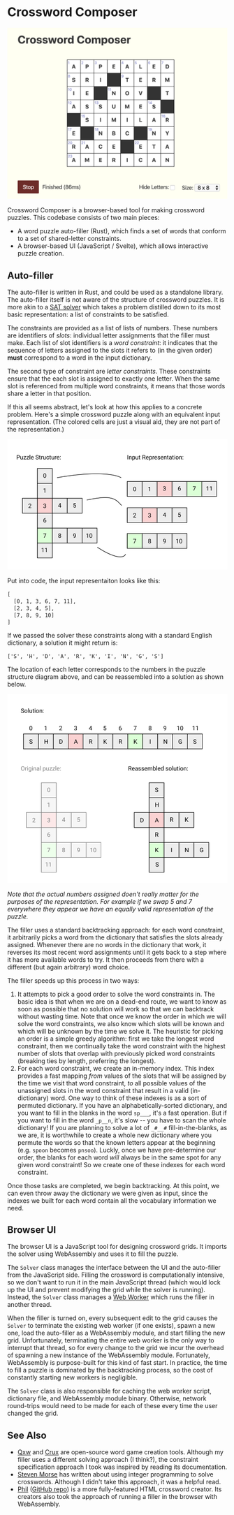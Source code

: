 Crossword Composer
==================

![Screenshot of Crossword Composer](images/screenshot.png)

Crossword Composer is a browser-based tool for making crossword puzzles. This codebase consists of two main pieces:

- A word puzzle auto-filler (Rust), which finds a set of words that conform to a set of shared-letter constraints.
- A browser-based UI (JavaScript / Svelte), which allows interactive puzzle creation.

Auto-filler
-----------

The auto-filler is written in Rust, and could be used as a standalone library. The auto-filler itself is not aware of the structure of crossword puzzles. It is more akin to a [SAT solver](https://en.wikipedia.org/wiki/Boolean_satisfiability_problem) which takes a problem distilled down to its most basic representation: a list of constraints to be satisfied.

The constraints are provided as a list of lists of numbers. These numbers are identifiers of *slots*: individual letter assignments that the filler must make. Each list of slot identifiers is a *word constraint*: it indicates that the sequence of letters assigned to the slots it refers to (in the given order) **must** correspond to a word in the input dictionary.

The second type of constraint are *letter constraints*. These constraints ensure that the each slot is assigned to exactly one letter. When the same slot is referenced from multiple word constraints, it means that those words share a letter in that position.

If this all seems abstract, let's look at how this applies to a concrete problem. Here's a simple crossword puzzle along with an equivalent input representation. (The colored cells are just a visual aid, they are not part of the representation.)

![A diagram showing the input representation.](images/input_representation.png)

Put into code, the input representaiton looks like this:

    [
      [0, 1, 3, 6, 7, 11],
      [2, 3, 4, 5],
      [7, 8, 9, 10]
    ]

If we passed the solver these constraints along with a standard English dictionary, a solution it might return is:

    ['S', 'H', 'D', 'A', 'R', 'K', 'I', 'N', 'G', 'S']

The location of each letter corresponds to the numbers in the puzzle structure diagram above, and can be reassembled into a solution as shown below.

![An example output representation from the solver.](images/output_representation.png)

*Note that the actual numbers assigned doen't really matter for the purposes of the representation. For example if we swap 5 and 7 everywhere they appear we have an equally valid representation of the puzzle.*

The filler uses a standard backtracking approach: for each word constraint, it arbitrarily picks a word from the dictionary that satisfies the slots already assigned. Whenever there are no words in the dictionary that work, it reverses its most recent word assignments until it gets back to a step where it has more available words to try. It then proceeds from there with a different (but again arbitrary) word choice.

The filler speeds up this process in two ways:

1. It attempts to pick a good order to solve the word constraints in. The basic idea is that when we are on a dead-end route, we want to know as soon as possible that no solution will work so that we can backtrack without wasting time. Note that once we know the order in which we will solve the word constraints, we also know which slots will be known and which will be unknown by the time we solve it. The heuristic for picking an order is a simple greedy algorithm: first we take the longest word constraint, then we continually take the word constraint with the highest number of slots that overlap with previously picked word constraints (breaking ties by length, preferring the longest).
2. For each word constraint, we create an in-memory index. This index provides a fast mapping *from* values of the slots that will be assigned by the time we visit that word constraint, *to* all possible values of the unassigned slots in the word constraint that result in a valid (in-dictionary) word. One way to think of these indexes is as a sort of permuted dictionary. If you have an alphabetically-sorted dictionary, and you want to fill in the blanks in the word `sp___`, it's a fast operation. But if you want to fill in the word `_p__n`, it's slow -- you have to scan the whole dictionary! If you are planning to solve a lot of `_#__#` fill-in-the-blanks, as we are, it is worthwhile to create a whole new dictionary where you permute the words so that the known letters appear at the beginning (e.g. `spoon` becomes `pnsoo`). Luckly, once we have pre-determine our order, the blanks for each word *will* always be in the same spot for any given word constraint! So we create one of these indexes for each word constraint.

Once those tasks are completed, we begin backtracking. At this point, we can even throw away the dictionary we were given as input, since the indexes we built for each word contain all the vocabulary information we need.

Browser UI
----------

The browser UI is a JavaScript tool for designing crossword grids. It imports the solver using WebAssembly and uses it to fill the puzzle.

The `Solver` class manages the interface between the UI and the auto-filler from the JavaScript side. Filling the crossword is computationally intensive, so we don't want to run it in the main JavaScript thread (which would lock up the UI and prevent modifying the grid while the solver is running). Instead, the `Solver` class manages a [Web Worker](https://developer.mozilla.org/en-US/docs/Web/API/Web_Workers_API/Using_web_workers) which runs the filler in another thread.

When the filler is turned on, every subsequent edit to the grid causes the `Solver` to terminate the existing web worker (if one exists), spawn a new one, load the auto-filler as a WebAssembly module, and start filling the new grid. Unfortunately, terminating the entire web worker is the only way to interrupt that thread, so for every change to the grid we incur the overhead of spawning a new instance of the WebAssembly module. Fortunately, WebAssembly is purpose-built for this kind of fast start. In practice, the time to fill a puzzle is dominated by the backtracking process, so the cost of constantly starting new workers is negligible.

The `Solver` class is also responsible for caching the web worker script, dictionary file, and WebAssembly module binary. Otherwise, network round-trips would need to be made for each of these every time the user changed the grid.

See Also
--------

- [Qxw](https://www.quinapalus.com/qxw.html) and [Crux](https://www.quinapalus.com/crux.html) are open-source word game creation tools. Although my filler uses a different solving approach (I think?), the constraint specification approach I took was inspired by reading its documentation.
- [Steven Morse](https://stmorse.github.io/journal/IP-Crossword-puzzles.html) has written about using integer programming to solve crosswords. Although I didn't take this approach, it was a helpful read.
- [Phil](http://www.keiranking.com/phil/) ([GitHub repo](https://github.com/keiranking/Phil)) is a more fully-featured HTML crossword creator. Its creators also took the approach of running a filler in the browser with WebAssembly.